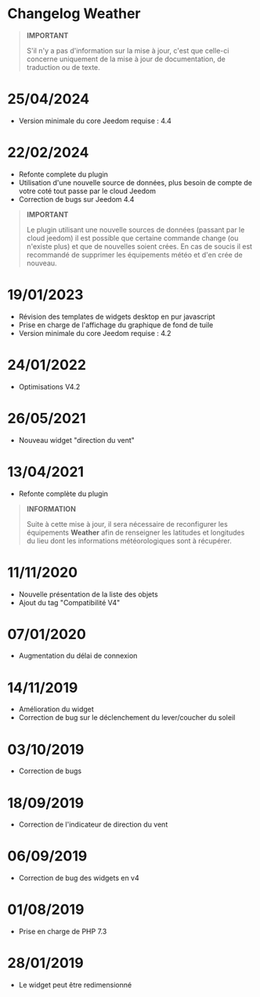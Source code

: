 # Changelog Weather

>**IMPORTANT**
>
>S'il n'y a pas d'information sur la mise à jour, c'est que celle-ci concerne uniquement de la mise à jour de documentation, de traduction ou de texte.

# 25/04/2024
- Version minimale du core Jeedom requise : 4.4
  
# 22/02/2024

- Refonte complete du plugin
- Utilisation d'une nouvelle source de données, plus besoin de compte de votre coté tout passe par le cloud Jeedom
- Correction de bugs sur Jeedom 4.4

>**IMPORTANT**
>
>Le plugin utilisant une nouvelle sources de données (passant par le cloud jeedom) il est possible que certaine commande change (ou n'existe plus) et que de nouvelles soient crées. En cas de soucis il est recommandé de supprimer les équipements météo et d'en crée de nouveau.

# 19/01/2023

- Révision des templates de widgets desktop en pur javascript
- Prise en charge de l'affichage du graphique de fond de tuile
- Version minimale du core Jeedom requise : 4.2

# 24/01/2022

- Optimisations V4.2

# 26/05/2021

- Nouveau widget "direction du vent"

# 13/04/2021

- Refonte complète du plugin

>**INFORMATION**
>
>Suite à cette mise à jour, il sera nécessaire de reconfigurer les équipements **Weather** afin de renseigner les latitudes et longitudes du lieu dont les informations météorologiques sont à récupérer.

# 11/11/2020

- Nouvelle présentation de la liste des objets
- Ajout du tag "Compatibilité V4"

# 07/01/2020

- Augmentation du délai de connexion

# 14/11/2019

- Amélioration du widget
- Correction de bug sur le déclenchement du lever/coucher du soleil

# 03/10/2019

- Correction de bugs

# 18/09/2019

- Correction de l'indicateur de direction du vent

# 06/09/2019

- Correction de bug des widgets en v4

# 01/08/2019

- Prise en charge de PHP 7.3

# 28/01/2019

- Le widget peut être redimensionné
